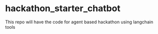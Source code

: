 # hackathon_starter_chatbot
This repo will have the code for agent based hackathon using langchain tools
